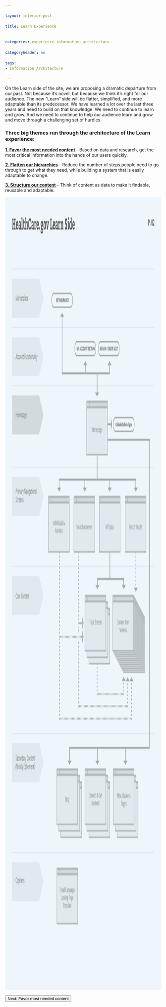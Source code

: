 ```yaml
---

layout: interior-post

title: Learn Experience


categories: experience-information-architecture

categoryheader: no

tags:
- Information Architecture

--- 
```


<p>On the Learn side of the site, we are proposing a dramatic departure from our past. Not because it’s novel, but because we think it’s right for our audience. The new “Learn” side will be flatter, simplified, and more adaptable than its predecessor. We have learned a lot over the last three years and need to build on that knowledge. We need to continue to learn and grow. And we need to continue to help our audience learn and grow and move through a challenging set of hurdles.</p>
<h3>Three big themes run through the architecture of the Learn experience:</h3>
<p><strong><a href="/experience-information-architecture/favor-most-needed-content/" title="Favor Most Needed Content">1. Favor the most needed content</a>&nbsp;</strong>- Based on data and research, get the most critical information into the hands of our users quickly.</p>
<p><strong><a href="/experience-information-architecture/flat-architecture/" title="Flat Architecture">2. Flatten our hierarchies</a></strong>&nbsp;- Reduce the number of steps people need to go through to get what they need, while building a system that is easily adaptable to change.</p>
<p><strong><a href="/experience-information-architecture/structure-our-content/" title="Structure Our Content">3. Structure our content</a></strong>&nbsp;- Think of content as data to make it findable, reusable and adaptable.</p>
<p><a href="../../images/Sitemap-Flows-Doc-04.png"><img width="1650" height="2550" src="../../images/Sitemap-Flows-Doc-04.png" alt="Sitemap-Flows-Doc-04" class="alignnone size-full wp-image-1349"></a></p>
<div class="article-end"><a title="Favor Most Needed Content" href="/experience-information-architecture/favor-most-needed-content/"><button type="button" class="btn btn-large">Next: Favor most needed content</button></a></div>
